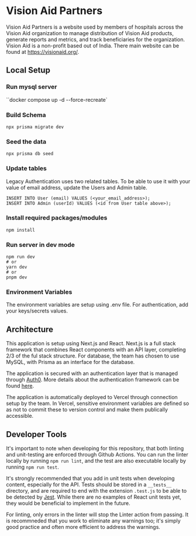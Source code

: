# Vision Aid Partners

Vision Aid Partners is a website used by members of hospitals across the Vision Aid organization to
manage distribution of Vision Aid products, generate reports and metrics, and track beneficiaries 
for the organization. Vision Aid is a non-profit based out of India. There main website can be found
at https://visionaid.org/.

## Local Setup

### Run mysql server
``docker compose up -d --force-recreate`

### Build Schema 
`npx prisma migrate dev`

### Seed the data
`npx prisma db seed`

### Update tables
Legacy Authentication uses two related tables. To be able to use it with your value of email address, 
update the Users and Admin table.

```
INSERT INTO User (email) VALUES (<your_email_address>);
INSERT INTO Admin (userId) VALUES (<id from User table above>);
```
### Install required packages/modules
`npm install`

### Run server in dev mode

```
npm run dev
# or
yarn dev
# or
pnpm dev
```

### Environment Variables
The environment variables are setup using .env file. For authentication, add your keys/secrets values.

## Architecture

This application is setup using Next.js and React. Next.js is a full stack framework that combines
React components with an API layer, completing 2/3 of the ful stack structure. For database, the
team has chosen to use MySQL, with Prisma as an interface for the database.

The application is secured with an authentication layer that is managed through [Auth0](https://auth0.com/).
More details about the authentication framework can be found [here](./pages/api/auth/README.md).

The application is automatically deployed to Vercel through connection setup by the team. In Vercel,
sensitive environment variables are defined so as not to commit these to version control and make
them publically accessible.

## Developer Tools

It's important to note when developing for this repository, that both linting and unit-testing are
enforced through Github Actions. You can run the linter locally by running `npm run lint`, and the
test are also executable locally by running `npm run test`.

It's strongly recommended that you add in unit tests when developing content, especially for the
API. Tests should be stored in a `__tests__` directory, and are required to end with the extension
`.test.js` to be able to be detected by [Jest](https://jestjs.io/). While there are no examples of
React unit tests yet, they would be beneficial to implement in the future.

For linting, only errors in the linter will stop the Linter action from passing. It is recommneded
that you work to eliminate any warnings too; it's simply good practice and often more efficient to
address the warnings.

